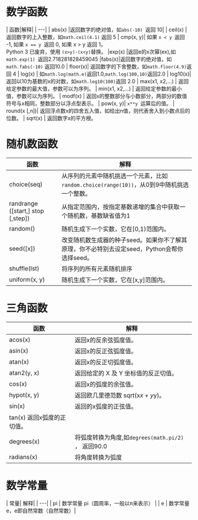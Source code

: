 # 数学函数

| 函数|解释|
| ---|
| abs(x)	|返回数字的绝对值，如`abs(-10) `返回 10|
| ceil(x) |	返回数字的上入整数，如`math.ceil(4.1)` 返回 5
| cmp(x, y)| 如果 `x < y `返回 -1, 如果 `x == y `返回 0, 如果 x > y 返回 1。<br>Python 3 已废弃，使用 `(x>y)-(x<y)`替换。
|exp(x) |返回e的x次幂(ex),如`math.exp(1) `返回2.718281828459045
|fabs(x)|返回数字的绝对值，如`math.fabs(-10)` 返回10.0
| floor(x)| 	返回数字的下舍整数，如`math.floor(4.9)`返回 4
| log(x) |	如`math.log(math.e)`返回1.0,`math.log(100,10)`返回2.0
| log10(x)| 	返回以10为基数的x的对数，如`math.log10(100)`返回 2.0
| max(x1, x2,...) |	返回给定参数的最大值，参数可以为序列。
| min(x1, x2,...) |	返回给定参数的最小值，参数可以为序列。
| modf(x) |	返回x的整数部分与小数部分，两部分的数值符号与x相同，整数部分以浮点型表示。
| pow(x, y)|	`x**y `运算后的值。
| round(x [,n])|	返回浮点数x的四舍五入值，如给出n值，则代表舍入到小数点后的位数。
| sqrt(x) |	返回数字x的平方根。

# 随机数函数

| 函数 | 解释|
| ---- | ---- |
| choice(seq) | 从序列的元素中随机挑选一个元素，比如`random.choice(range(10))`，从0到9中随机挑选一个整数。 |
| randrange ([start,] stop [,step]) |	从指定范围内，按指定基数递增的集合中获取一个随机数，基数缺省值为1 |
| random() |	随机生成下一个实数，它在[0,1)范围内。 |
| seed([x]) |	改变随机数生成器的种子seed。如果你不了解其原理，你不必特别去设定seed，Python会帮你选择seed。 |
| shuffle(lst) |	将序列的所有元素随机排序 |
| uniform(x, y) |	随机生成下一个实数，它在[x,y]范围内。 |

# 三角函数

| 函数| 解释|
| ---| ---|
| acos(x)	| 返回x的反余弦弧度值。 |
| asin(x) |	返回x的反正弦弧度值。 |
| atan(x) |	返回x的反正切弧度值。 |
| atan2(y, x)	| 返回给定的 X 及 Y 坐标值的反正切值。 |
| cos(x)	| 返回x的弧度的余弦值。 |
| hypot(x, y)	| 返回欧几里德范数 sqrt(x*x + y*y)。 |
| sin(x)	| 返回的x弧度的正弦值。 |
| tan(x)	返回x弧度的正切值。
| degrees(x) |	将弧度转换为角度,如`degrees(math.pi/2) `， 返回90.0 |
| radians(x) |	将角度转换为弧度 |

# 数学常量

| 常量| 解释|
| ---|
| pi |	数学常量 pi（圆周率，一般以π来表示） |
| e |	数学常量 e，e即自然常数（自然常数）|
